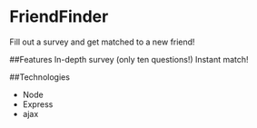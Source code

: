 # FriendFinder
Fill out a survey and get matched to a new friend!

##Features
In-depth survey (only ten questions!)
Instant match!

##Technologies
- Node
- Express
- ajax